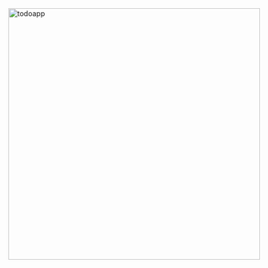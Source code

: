 <img width="503" alt="todoapp" src="https://github.com/rashamiabhyankar12/to-do-app/assets/139979749/e141c035-33b5-46eb-b7e7-332c99636c83">
